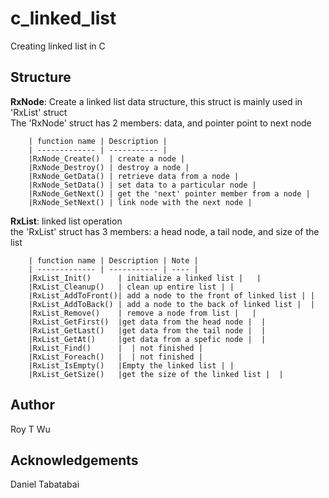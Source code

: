 # c_linked_list

Creating linked list in C  


Structure
---------
**RxNode**: Create a linked list data structure, this struct is mainly used in 'RxList' struct  
        The 'RxNode' struct has 2 members: data, and pointer point to next node   
        
        | function name | Description |
        | ------------- | ----------- |
        |RxNode_Create()  | create a node |   
        |RxNode_Destroy() | destroy a node | 
        |RxNode_GetData() | retrieve data from a node |  
        |RxNode_SetData() | set data to a particular node |  
        |RxNode_GetNext() | get the 'next' pointer member from a node |  
        |RxNode_SetNext() | link node with the next node |  

**RxList**: linked list operation   
        the 'RxList' struct has 3 members: a head node, a tail node, and size of the list   

        | function name | Description | Note |
        | ------------- | ----------- | ---- |
        |RxList_Init()      | initialize a linked list |   |
        |RxList_Cleanup()   | clean up entire list | |
        |RxList_AddToFront()| add a node to the front of linked list | |
        |RxList_AddToBack() | add a node to the back of linked list |  |
        |RxList_Remove()    | remove a node from list |   |    
        |RxList_GetFirst()  |get data from the head node |  |  
        |RxList_GetLast()   |get data from the tail node |  |
        |RxList_GetAt()     |get data from a spefic node |  |  
        |RxList_Find()      |  | not finished |  
        |RxList_Foreach()   |  | not finished |
        |RxList_IsEmpty()   |Empty the linked list | |  
        |RxList_GetSize()   |get the size of the linked list |  |        



Author
------
Roy T Wu


Acknowledgements
----------------
Daniel Tabatabai